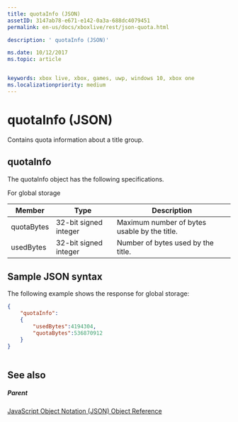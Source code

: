 ```yaml
---
title: quotaInfo (JSON)
assetID: 3147ab78-e671-e142-0a3a-688dc4079451
permalink: en-us/docs/xboxlive/rest/json-quota.html

description: ' quotaInfo (JSON)'

ms.date: 10/12/2017
ms.topic: article


keywords: xbox live, xbox, games, uwp, windows 10, xbox one
ms.localizationpriority: medium
---
```



# quotaInfo (JSON)
Contains quota information about a title group. 
<a id="ID4EN"></a>

 
## quotaInfo
 
The quotaInfo object has the following specifications.
 
For global storage
 
| Member| Type| Description| 
| --- | --- | --- | 
| quotaBytes| 32-bit signed integer | Maximum number of bytes usable by the title.| 
| usedBytes| 32-bit signed integer | Number of bytes used by the title.| 
  
<a id="ID4EXB"></a>

 
## Sample JSON syntax
 
The following example shows the response for global storage:
 

```json
{
    "quotaInfo":
    {
        "usedBytes":4194304,
        "quotaBytes":536870912
    }
}
      
```

  
<a id="ID4ECC"></a>

 
## See also
 
<a id="ID4EEC"></a>

 
##### Parent 

[JavaScript Object Notation (JSON) Object Reference](atoc-xboxlivews-reference-json.md)

   
